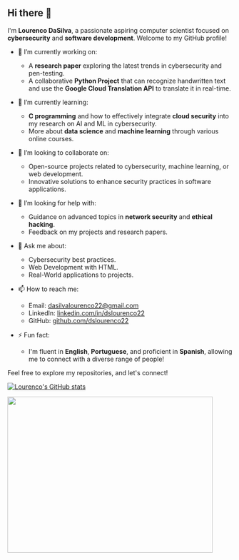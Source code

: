 ## Hi there 👋

I'm **Lourenco DaSilva**, a passionate aspiring computer scientist focused on **cybersecurity** and **software development**. Welcome to my GitHub profile!

- 🔭 I’m currently working on:
  - A **research paper** exploring the latest trends in cybersecurity and pen-testing.
  - A collaborative **Python Project** that can recognize handwritten text and use the **Google Cloud Translation API** to translate it in real-time. 

- 🌱 I’m currently learning:
  - **C programming** and how to effectively integrate **cloud security** into my research on AI and ML in cybersecurity.
  - More about **data science** and **machine learning** through various online courses.

- 👯 I’m looking to collaborate on:
  - Open-source projects related to cybersecurity, machine learning, or web development.
  - Innovative solutions to enhance security practices in software applications.

- 🤔 I’m looking for help with:
  - Guidance on advanced topics in **network security** and **ethical hacking**.
  - Feedback on my projects and research papers.

- 💬 Ask me about:
  - Cybersecurity best practices.
  - Web Development with HTML.
  - Real-World applications to projects.

- 📫 How to reach me:
  - Email: [dasilvalourenco22@gmail.com](mailto:dasilvalourenco22@gmail.com)
  - LinkedIn: [linkedin.com/in/dslourenco22](https://www.linkedin.com/in/lourenco-dasilva-b69986234/)
  - GitHub: [github.com/dslourenco22](https://github.com/dslourenco22)
    
- ⚡ Fun fact:
  - I'm fluent in **English**, **Portuguese**, and proficient in **Spanish**, allowing me to connect with a diverse range of people!

Feel free to explore my repositories, and let's connect!

[![Lourenco's GitHub stats](https://github-readme-stats.vercel.app/api?username=dslourenco22)](https://github.com/anuraghazra/github-readme-stats) 

<img src='https://wakatime.com/share/@dcfc9676-2b77-4473-b982-a2b8b40774ff/6cb29c8a-b342-4a64-a4e4-c2978043a3ce.svg' height = '350' width = '460' /> 
